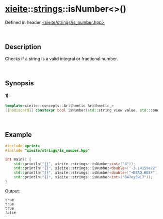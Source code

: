 # [xieite](../../xieite.md)\:\:[strings](../../strings.md)\:\:isNumber\<\>\(\)
Defined in header [<xieite/strings/is_number.hpp>](../../../include/xieite/strings/is_number.hpp)

&nbsp;

## Description
Checks if a string is a valid integral or fractional number.

&nbsp;

## Synopsis
#### 1)
```cpp
template<xieite::concepts::Arithmetic Arithmetic_>
[[nodiscard]] constexpr bool isNumber(std::string_view value, std::conditional_t<std::floating_point<Arithmetic_>, xieite::math::SignedSize, Arithmetic_> radix = 10, xieite::strings::NumberComponents components = xieite::strings::NumberComponents()) noexcept;
```

&nbsp;

## Example
```cpp
#include <print>
#include "xieite/strings/is_number.hpp"

int main() {
    std::println("{}", xieite::strings::isNumber<int>("4"));
    std::println("{}", xieite::strings::isNumber<double>("-3.14159e22"));
    std::println("{}", xieite::strings::isNumber<double>("+DEAD.BEEF", 16));
    std::println("{}", xieite::strings::isNumber<int>("847ey5wi7"));
}
```
Output:
```
true
true
true
false
```
